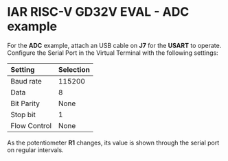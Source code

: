 # IAR RISC-V GD32V EVAL - ADC example

For the __ADC__ example, attach an USB cable on __J7__ for the __USART__ to operate.
Configure the Serial Port in the Virtual Terminal with the following settings:

| __Setting__    |  __Selection__  |
| :------------- | :-------------- |
| Baud rate      | 115200          |
| Data           | 8               |
| Bit Parity     | None            |
| Stop bit       | 1               |
| Flow Control   | None            |

As the potentiometer __R1__ changes, its value is shown through the serial port on regular intervals.
